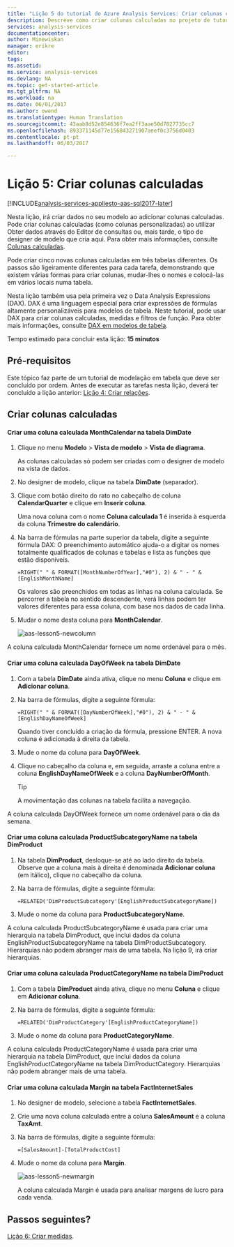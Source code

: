 ```yaml
---
title: "Lição 5 do tutorial do Azure Analysis Services: Criar colunas calculadas | Microsoft Docs"
description: Descreve como criar colunas calculadas no projeto de tutorial do Azure Analysis Services.
services: analysis-services
documentationcenter: 
author: Minewiskan
manager: erikre
editor: 
tags: 
ms.assetid: 
ms.service: analysis-services
ms.devlang: NA
ms.topic: get-started-article
ms.tgt_pltfrm: NA
ms.workload: na
ms.date: 06/01/2017
ms.author: owend
ms.translationtype: Human Translation
ms.sourcegitcommit: 43aab8d52e854636f7ea2ff3aae50d7827735cc7
ms.openlocfilehash: 893371145d77e156843271907aeef0c3756d0403
ms.contentlocale: pt-pt
ms.lasthandoff: 06/03/2017

---
```

# <a name="lesson-5-create-calculated-columns"></a>Lição 5: Criar colunas calculadas

[!INCLUDE[analysis-services-appliesto-aas-sql2017-later](../../../includes/analysis-services-appliesto-aas-sql2017-later.md)]

Nesta lição, irá criar dados no seu modelo ao adicionar colunas calculadas. Pode criar colunas calculadas (como colunas personalizadas) ao utilizar Obter dados através do Editor de consultas ou, mais tarde, o tipo de designer de modelo que cria aqui. Para obter mais informações, consulte [Colunas calculadas](https://docs.microsoft.com/sql/analysis-services/tabular-models/ssas-calculated-columns).
  
Pode criar cinco novas colunas calculadas em três tabelas diferentes. Os passos são ligeiramente diferentes para cada tarefa, demonstrando que existem várias formas para criar colunas, mudar-lhes o nomes e colocá-las em vários locais numa tabela.  

Nesta lição também usa pela primeira vez o Data Analysis Expressions (DAX). DAX é uma linguagem especial para criar expressões de fórmulas altamente personalizáveis para modelos de tabela. Neste tutorial, pode usar DAX para criar colunas calculadas, medidas e filtros de função. Para obter mais informações, consulte [DAX em modelos de tabela](https://docs.microsoft.com/sql/analysis-services/tabular-models/understanding-dax-in-tabular-models-ssas-tabular). 
  
Tempo estimado para concluir esta lição: **15 minutos**  
  
## <a name="prerequisites"></a>Pré-requisitos  
Este tópico faz parte de um tutorial de modelação em tabela que deve ser concluído por ordem. Antes de executar as tarefas nesta lição, deverá ter concluído a lição anterior: [Lição 4: Criar relações](../tutorials/aas-lesson-4-create-relationships.md). 
  
## <a name="create-calculated-columns"></a>Criar colunas calculadas  
  
#### <a name="create-a-monthcalendar-calculated-column-in-the-dimdate-table"></a>Criar uma coluna calculada MonthCalendar na tabela DimDate  
  
1.  Clique no menu **Modelo** > **Vista de modelo** > **Vista de diagrama**.  
  
    As colunas calculadas só podem ser criadas com o designer de modelo na vista de dados.  
  
2.  No designer de modelo, clique na tabela **DimDate** (separador).  
  
3.  Clique com botão direito do rato no cabeçalho de coluna **CalendarQuarter** e clique em **Inserir coluna**.  
  
    Uma nova coluna com o nome **Coluna calculada 1** é inserida à esquerda da coluna **Trimestre do calendário**.  
  
4.  Na barra de fórmulas na parte superior da tabela, digite a seguinte fórmula DAX: O preenchimento automático ajuda-o a digitar os nomes totalmente qualificados de colunas e tabelas e lista as funções que estão disponíveis.  
  
    ```  
    =RIGHT(" " & FORMAT([MonthNumberOfYear],"#0"), 2) & " - " & [EnglishMonthName]  
    ``` 
  
    Os valores são preenchidos em todas as linhas na coluna calculada. Se percorrer a tabela no sentido descendente, verá linhas podem ter valores diferentes para essa coluna, com base nos dados de cada linha.    
  
5.  Mudar o nome desta coluna para **MonthCalendar**. 

    ![aas-lesson5-newcolumn](../tutorials/media/aas-lesson5-newcolumn.png) 
  
A coluna calculada MonthCalendar fornece um nome ordenável para o mês.  
  
#### <a name="create-a-dayofweek-calculated-column-in-the-dimdate-table"></a>Criar uma coluna calculada DayOfWeek na tabela DimDate  
  
1.  Com a tabela **DimDate** ainda ativa, clique no menu **Coluna** e clique em **Adicionar coluna**.  
  
2.  Na barra de fórmulas, digite a seguinte fórmula:  
    
    ```
    =RIGHT(" " & FORMAT([DayNumberOfWeek],"#0"), 2) & " - " & [EnglishDayNameOfWeek]  
    ```
    
    Quando tiver concluído a criação da fórmula, pressione ENTER. A nova coluna é adicionada à direita da tabela.  
  
3.  Mude o nome da coluna para **DayOfWeek**.  
  
4.  Clique no cabeçalho da coluna e, em seguida, arraste a coluna entre a coluna **EnglishDayNameOfWeek** e a coluna **DayNumberOfMonth**.  
  
    > [!TIP]  
    > A movimentação das colunas na tabela facilita a navegação.  
  
A coluna calculada DayOfWeek fornece um nome ordenável para o dia da semana.  
  
#### <a name="create-a-productsubcategoryname-calculated-column-in-the-dimproduct-table"></a>Criar uma coluna calculada ProductSubcategoryName na tabela DimProduct  
  
  
1.  Na tabela **DimProduct**, desloque-se até ao lado direito da tabela. Observe que a coluna mais à direita é denominada **Adicionar coluna** (em itálico), clique no cabeçalho da coluna.  
  
2.  Na barra de fórmulas, digite a seguinte fórmula:  
    
    ```
    =RELATED('DimProductSubcategory'[EnglishProductSubcategoryName])  
    ```
  
3.  Mude o nome da coluna para **ProductSubcategoryName**.  
  
A coluna calculada ProductSubcategoryName é usada para criar uma hierarquia na tabela DimProduct, que inclui dados da coluna EnglishProductSubcategoryName na tabela DimProductSubcategory. Hierarquias não podem abranger mais de uma tabela. Na lição 9, irá criar hierarquias.  
  
#### <a name="create-a-productcategoryname-calculated-column-in-the-dimproduct-table"></a>Criar uma coluna calculada ProductCategoryName na tabela DimProduct  
  
1.  Com a tabela **DimProduct** ainda ativa, clique no menu **Coluna** e clique em **Adicionar coluna**.  
  
2.  Na barra de fórmulas, digite a seguinte fórmula:  
  
    ```
    =RELATED('DimProductCategory'[EnglishProductCategoryName]) 
    ```
    
3.  Mude o nome da coluna para **ProductCategoryName**.  
  
A coluna calculada ProductCategoryName é usada para criar uma hierarquia na tabela DimProduct, que inclui dados da coluna EnglishProductCategoryName na tabela DimProductCategory. Hierarquias não podem abranger mais de uma tabela.  
  
#### <a name="create-a-margin-calculated-column-in-the-factinternetsales-table"></a>Criar uma coluna calculada Margin na tabela FactInternetSales  
  
1.  No designer de modelo, selecione a tabela **FactInternetSales**.  
  
2.  Crie uma nova coluna calculada entre a coluna **SalesAmount** e a coluna **TaxAmt**.  
  
3.  Na barra de fórmulas, digite a seguinte fórmula:  
  
    ```
    =[SalesAmount]-[TotalProductCost]
    ``` 

4.  Mude o nome da coluna para **Margin**.  
 
      ![aas-lesson5-newmargin](../tutorials/media/aas-lesson5-newmargin.png)
      
    A coluna calculada Margin é usada para analisar margens de lucro para cada venda.  
  
## <a name="whats-next"></a>Passos seguintes?
[Lição 6: Criar medidas](../tutorials/aas-lesson-6-create-measures.md).
  
  
  

